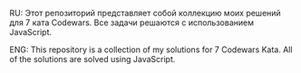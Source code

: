 RU: Этот репозиторий представляет собой коллекцию моих решений для 7 ката Codewars. Все задачи решаются с использованием JavaScript.

ENG: This repository is a collection of my solutions for 7 Codewars Kata. All of the solutions are solved using JavaScript.
